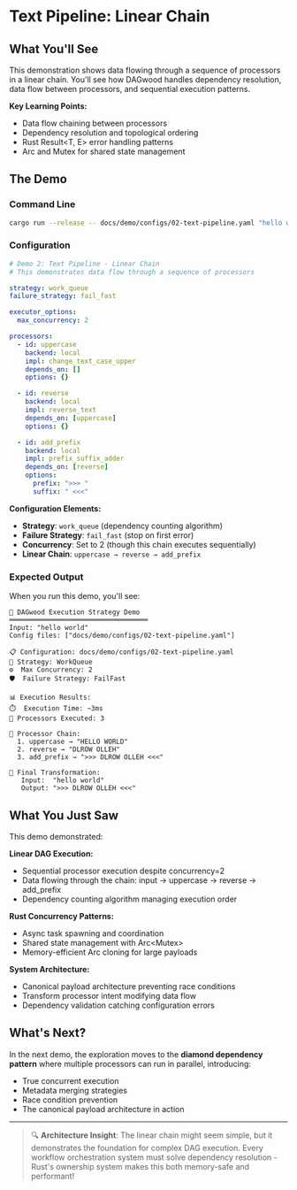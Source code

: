 # Text Pipeline: Linear Chain

## What You'll See

This demonstration shows data flowing through a sequence of processors in a linear chain. You'll see how DAGwood handles dependency resolution, data flow between processors, and sequential execution patterns.

**Key Learning Points:**
- Data flow chaining between processors
- Dependency resolution and topological ordering
- Rust Result<T, E> error handling patterns
- Arc and Mutex for shared state management

## The Demo

### Command Line

```bash
cargo run --release -- docs/demo/configs/02-text-pipeline.yaml "hello world"
```

### Configuration

```yaml
# Demo 2: Text Pipeline - Linear Chain
# This demonstrates data flow through a sequence of processors

strategy: work_queue
failure_strategy: fail_fast

executor_options:
  max_concurrency: 2

processors:
  - id: uppercase
    backend: local
    impl: change_text_case_upper
    depends_on: []
    options: {}

  - id: reverse
    backend: local
    impl: reverse_text
    depends_on: [uppercase]
    options: {}

  - id: add_prefix
    backend: local
    impl: prefix_suffix_adder
    depends_on: [reverse]
    options:
      prefix: ">>> "
      suffix: " <<<"
```

**Configuration Elements:**
- **Strategy**: `work_queue` (dependency counting algorithm)
- **Failure Strategy**: `fail_fast` (stop on first error)
- **Concurrency**: Set to 2 (though this chain executes sequentially)
- **Linear Chain**: `uppercase → reverse → add_prefix`

### Expected Output

When you run this demo, you'll see:

```
🚀 DAGwood Execution Strategy Demo
═══════════════════════════════════
Input: "hello world"
Config files: ["docs/demo/configs/02-text-pipeline.yaml"]

📋 Configuration: docs/demo/configs/02-text-pipeline.yaml
🔧 Strategy: WorkQueue
⚙️  Max Concurrency: 2
🛡️  Failure Strategy: FailFast

📊 Execution Results:
⏱️  Execution Time: ~3ms
🔢 Processors Executed: 3

🔄 Processor Chain:
  1. uppercase → "HELLO WORLD"
  2. reverse → "DLROW OLLEH"
  3. add_prefix → ">>> DLROW OLLEH <<<"

🎯 Final Transformation:
   Input:  "hello world"
   Output: ">>> DLROW OLLEH <<<"
```

## What You Just Saw

This demo demonstrated:

**Linear DAG Execution:**
- Sequential processor execution despite concurrency=2
- Data flowing through the chain: input → uppercase → reverse → add_prefix
- Dependency counting algorithm managing execution order

**Rust Concurrency Patterns:**
- Async task spawning and coordination
- Shared state management with Arc<Mutex<T>>
- Memory-efficient Arc cloning for large payloads

**System Architecture:**
- Canonical payload architecture preventing race conditions
- Transform processor intent modifying data flow
- Dependency validation catching configuration errors

## What's Next?

In the next demo, the exploration moves to the **diamond dependency pattern** where multiple processors can run in parallel, introducing:
- True concurrent execution
- Metadata merging strategies  
- Race condition prevention
- The canonical payload architecture in action

---

> 🔍 **Architecture Insight**: The linear chain might seem simple, but it demonstrates the foundation for complex DAG execution. Every workflow orchestration system must solve dependency resolution - Rust's ownership system makes this both memory-safe and performant!
